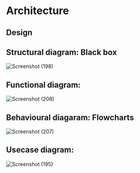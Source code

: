 # Architecture

## Design

## Structural diagram: Black box

 ![Screenshot (198)](https://user-images.githubusercontent.com/42509490/153348755-d2583dae-5560-4f6e-b13c-ab75afec00ac.png)
 
## Functional diagram:

 ![Screenshot (208)](https://user-images.githubusercontent.com/42509490/153705708-c588a4fc-c9a4-4606-9036-84a72da7d91b.png)



## Behavioural diagaram: Flowcharts

 ![Screenshot (207)](https://user-images.githubusercontent.com/42509490/153705620-98496a79-70c6-4291-aa63-8883d120d18f.png)



## Usecase diagram:
 ![Screenshot (195)](https://user-images.githubusercontent.com/42509490/153346897-d2576243-e63c-49e8-82ce-f44e833a7052.png)



